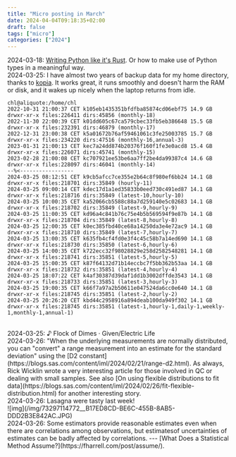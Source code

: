 ```yaml
---
title: "Micro posting in March"
date: 2024-04-04T09:18:35+02:00
draft: false
tags: ["micro"]
categories: ["2024"]
---
```


<a href="#" style="text-decoration: none;">2024-03-18</a>: [Writing Python like it's Rust](https://kobzol.github.io/rust/python/2023/05/20/writing-python-like-its-rust.html). Or how to make use of Python types in a meaningful way.<br>
<a href="#" style="text-decoration: none;">2024-03-25</a>: I have almost two years of backup data for my home directory, thanks to [kopia](/post/kopia). It works great, it runs smoothly and doesn't harm the RAM or disk, and it wakes up nicely when the laptop returns from idle.

```~/tmp» kopia snapshot list
chl@aliquote:/home/chl
2022-10-31 21:00:37 CET k105eb1435351bfdfba85874cd06ebf75 14.9 GB drwxr-xr-x files:226411 dirs:45856 (monthly-18)
2022-11-30 22:00:39 CET k01dd605c67ca579cbec33fb5eb386648 15.5 GB drwxr-xr-x files:232391 dirs:46879 (monthly-17)
2022-12-31 23:00:38 CET k5a01672b76af59461061c3fe25003785 15.7 GB drwxr-xr-x files:234220 dirs:47516 (monthly-16,annual-3)
2023-01-31 21:00:13 CET kec7a24dd874b20376f160f1fe3e0acd8 15.4 GB drwxr-xr-x files:226071 dirs:45741 (monthly-15)
2023-02-28 21:00:08 CET kc707921ee53be6aa7ff2be4da99387c4 14.6 GB drwxr-xr-x files:228097 dirs:46041 (monthly-14)
--%<-----------------
2024-03-25 08:12:51 CET k9cb5afcc7ce355e2b64c8f980ef6bb24 14.1 GB drwxr-xr-x files:218701 dirs:35849 (hourly-11)
2024-03-25 09:00:14 CET kdec17d1a1ed35833b0eed730c491ed87 14.1 GB drwxr-xr-x files:218716 dirs:35849 (latest-10,hourly-10)
2024-03-25 10:00:35 CET ka52066cb5588c88a7d259140e5c02683 14.1 GB drwxr-xr-x files:218702 dirs:35849 (latest-9,hourly-9)
2024-03-25 11:00:35 CET kd96a4c841b76c75e4b5b569594f9e87b 14.1 GB drwxr-xr-x files:218704 dirs:35849 (latest-8,hourly-8)
2024-03-25 12:00:35 CET k0ec385fbd40ce68a14250da3e4e72ac9 14.1 GB drwxr-xr-x files:218710 dirs:35849 (latest-7,hourly-7)
2024-03-25 13:00:35 CET k635fb4cf4fd0e3f4c45c58b7a14ed690 14.1 GB drwxr-xr-x files:218730 dirs:35850 (latest-6,hourly-6)
2024-03-25 14:00:35 CET k722ecc32f98028829e258d2582548281 14.1 GB drwxr-xr-x files:218741 dirs:35851 (latest-5,hourly-5)
2024-03-25 15:00:35 CET k87f64132d71b14eccbc7f5bb362b53aa 14.1 GB drwxr-xr-x files:218732 dirs:35851 (latest-4,hourly-4)
2024-03-25 18:07:22 CET k4af30387d39daf1dd1b3002dffde3543 14.1 GB drwxr-xr-x files:218733 dirs:35851 (latest-3,hourly-3)
2024-03-25 19:00:35 CET k66f7a97a2b50611e047524da6cc0e640 14.1 GB drwxr-xr-x files:218745 dirs:35851 (latest-2,hourly-2)
2024-03-25 20:26:20 CET kbd44c2958916a894deab100da949f302 14.1 GB drwxr-xr-x files:218745 dirs:35851 (latest-1,hourly-1,daily-1,weekly-1,monthly-1,annual-1)
```
<br>
<a href="#" style="text-decoration: none;">2024-03-25</a>: ♪ Flock of Dimes · Given/Electric Life<br>
<a href="#" style="text-decoration: none;">2024-03-26</a>: "When the underlying measurements are normally distributed, you can "convert" a range measurement into an estimate for the standard deviation" using the [D2 constant](https://blogs.sas.com/content/iml/2024/02/21/range-d2.html). As always, Rick Wicklin wrote a very interesting article for those involved in QC or dealing with small samples. See also [On using flexible distributions to fit data](https://blogs.sas.com/content/iml/2024/02/26/fit-flexible-distribution.html) for another interesting story.<br>
<a href="#" style="text-decoration: none;">2024-03-26</a>: Lasagna were tasty last week!<br>![img](/img/73297114772__B17ED8CD-BE6C-455B-8AB5-DDD2B3E842AC.JPG)<br>
<a href="#" style="text-decoration: none;">2024-03-26</a>: Some estimators provide reasonable estimates even when there are correlations among observations, but estimatesof uncertainties of estimates can be badly affected by correlations. --- [What Does a Statistical Method Assume?](https://fharrell.com/post/assume/).<br>
